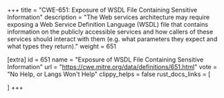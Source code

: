 +++
title = "CWE-651: Exposure of WSDL File Containing Sensitive Information"
description	= "The Web services architecture may require exposing a Web Service Definition Language (WSDL) file that contains information on the publicly accessible services and how callers of these services should interact with them (e.g. what parameters they expect and what types they return)."
weight = 651

[extra]
id = 651
name = "Exposure of WSDL File Containing Sensitive Information"
url = "https://cwe.mitre.org/data/definitions/651.html"
vote = "No Help, or Langs Won't Help"
clippy_helps = false
rust_docs_links = [
	
]
+++

